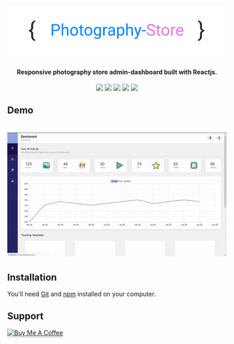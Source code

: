<h1 align="center">
  <img src="https://raw.githubusercontent.com/neeleshio/Photography-Store/master/ps.png" alt="photography-store" width="600">
</h1>

<h4 align="center">Responsive photography store admin-dashboard built with Reactjs.</h4>

<div align="center">
  <img src="https://img.shields.io/badge/host-private-blueviolet">
  <img src="https://img.shields.io/badge/server-private-red">
  <img src="https://img.shields.io/badge/contributions-false-orange.svg">
  <img src="https://img.shields.io/badge/license-frontrow-blue.svg">
  <img src="https://visitor-badge.laobi.icu/badge?page_id=Analytics-Dashboard.visitor-badge">
</div>

## Demo

<h1 align="center">
  <img src="https://raw.githubusercontent.com/neeleshio/Photography-Store/master/Sequence%20%231(4).gif" alt="demo" width="600">
</h1>

## Installation

You'll need [Git](https://git-scm.com) and [npm](http://npmjs.com) installed on your computer.

## Support

<a href="https://www.buymeacoffee.com/neeleshio" target="_blank"><img src="https://www.buymeacoffee.com/assets/img/custom_images/purple_img.png" alt="Buy Me A Coffee" style="height: 41px !important;width: 174px !important;box-shadow: 0px 3px 2px 0px rgba(190, 190, 190, 0.5) !important;-webkit-box-shadow: 0px 3px 2px 0px rgba(190, 190, 190, 0.5) !important;" ></a>

